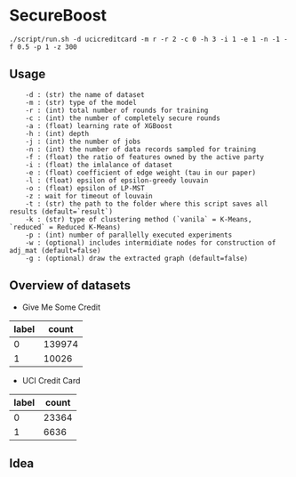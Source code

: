 # SecureBoost

```
./script/run.sh -d ucicreditcard -m r -r 2 -c 0 -h 3 -i 1 -e 1 -n -1 -f 0.5 -p 1 -z 300
```

## Usage

```
    -d : (str) the name of dataset
    -m : (str) type of the model
    -r : (int) total number of rounds for training
    -c : (int) the number of completely secure rounds
    -a : (float) learning rate of XGBoost
    -h : (int) depth
    -j : (int) the number of jobs
    -n : (int) the number of data records sampled for training
    -f : (float) the ratio of features owned by the active party
    -i : (float) the imlalance of dataset
    -e : (float) coefficient of edge weight (tau in our paper)
    -l : (float) epsilon of epsilon-greedy louvain
    -o : (float) epsilon of LP-MST
    -z : wait for timeout of louvain
    -t : (str) the path to the folder where this script saves all results (default=`result`)
    -k : (str) type of clustering method (`vanila` = K-Means, `reduced` = Reduced K-Means)
    -p : (int) number of parallelly executed experiments
    -w : (optional) includes intermidiate nodes for construction of adj_mat (default=false)
    -g : (optional) draw the extracted graph (default=false)
```


## Overview of datasets

- Give Me Some Credit

|label   |count   |
|---|---|
|0  |139974|
|1  |10026|

- UCI Credit Card

|label   |count   |
|---|---|
|0  |23364|
|1  |6636|


## Idea


